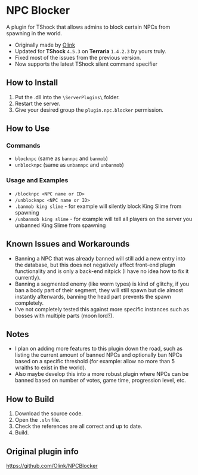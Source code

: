 # NPC Blocker
A plugin for TShock that allows admins to block certain NPCs from spawning in the world.

- Originally made by [Olink](https://github.com/Olink)
- Updated for **TShock** `4.5.3` on **Terraria** `1.4.2.3` by yours truly.
- Fixed most of the issues from the previous version.
- Now supports the latest TShock silent command specifier 

## How to Install
1. Put the .dll into the `\ServerPlugins\` folder.
2. Restart the server.
3. Give your desired group the `plugin.npc.blocker` permission.

## How to Use
### Commands
- `blocknpc` (same as `bannpc` and `banmob`)
- `unblocknpc` (same as `unbannpc` and `unbanmob`)

### Usage and Examples
- `/blocknpc <NPC name or ID>`
- `/unblocknpc <NPC name or ID>`
- `.banmob king slime` - for example will silently block King Slime from spawning 
- `/unbanmob king slime` - for example will tell all players on the server you unbanned King Slime from spawning

## Known Issues and Workarounds
- Banning a NPC that was already banned will still add a new entry into the database, but this does not negatively affect front-end plugin functionality and is only a back-end nitpick (I have no idea how to fix it currently).
- Banning a segmented enemy (like worm types) is kind of glitchy, if you ban a body part of their segment, they will still spawn but die almost instantly afterwards, banning the head part prevents the spawn completely. 
- I've not completely tested this against more specific instances such as bosses with multiple parts (moon lord?).

## Notes
- I plan on adding more features to this plugin down the road, such as listing the current amount of banned NPCs and optionally ban NPCs based on a specific threshold (for example: allow no more than 5 wraiths to exist in the world).
- Also maybe develop this into a more robust plugin where NPCs can be banned based on number of votes, game time, progression level, etc.

## How to Build
1. Download the source code.
2. Open the `.sln` file.
3. Check the references are all correct and up to date.
4. Build.

## Original plugin info
https://github.com/Olink/NPCBlocker

